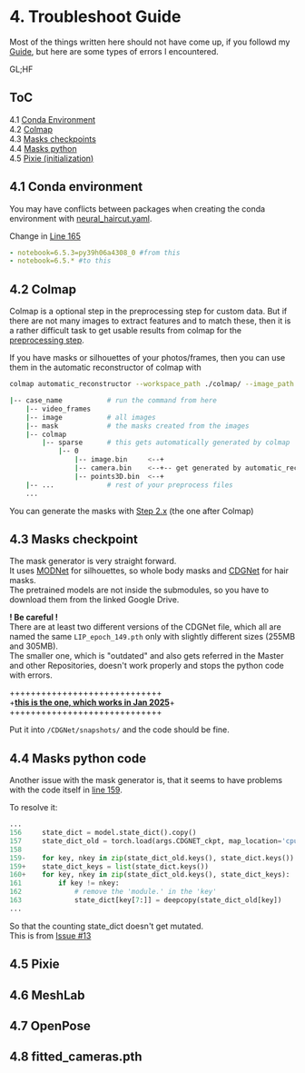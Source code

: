 # 4. Troubleshoot Guide

Most of the things written here should not have come up, if you followd my [Guide](/howto/), but here are some types of errors I encountered.

GL;HF

## ToC

4.1 [Conda Environment](#41-conda-environment)  
4.2 [Colmap](#42-colmap)  
4.3 [Masks checkpoints](#43-masks-a)  
4.4 [Masks python](#44-masks-b)  
4.5 [Pixie (initialization)](#45-pixie)  


## 4.1 Conda environment

You may have conflicts between packages when creating the conda environment with [neural_haircut.yaml](/neural_haircut.yaml).  

Change in [Line 165](../neural_haircut.yaml#L165)

```yaml
- notebook=6.5.3=py39h06a4308_0 #from this 
- notebook=6.5.* #to this
```


## 4.2 Colmap

Colmap is a optional step in the preprocessing step for custom data. But if there are not many images to extract features and to match these, then it is a rather difficult task to get usable results from colmap for the [preprocessing step](/preprocess_custom_data/readme.md#step-1-optional-run-colmap-sfm-to-obtain-cameras).  

If you have masks or silhouettes of your photos/frames, then you can use them in the automatic reconstructor of colmap with  
```bash
colmap automatic_reconstructor --workspace_path ./colmap/ --image_path ./image/ --mask_path ./masks/
```

```bash
|-- case_name			# run the command from here
	|-- video_frames
	|-- image			# all images
	|-- mask			# the masks created from the images
	|-- colmap
		|-- sparse		# this gets automatically generated by colmap
			|-- 0
				|-- image.bin     <--+
				|-- camera.bin    <--+-- get generated by automatic_reconstructor 
				|-- points3D.bin  <--+
	|-- ...				# rest of your preprocess files
	...

```

You can generate the masks with [Step 2.x]() (the one after Colmap)



## 4.3 Masks checkpoint

The mask generator is very straight forward.  
It uses [MODNet](/MODNet/) for silhouettes, so whole body masks and [CDGNet](/CDGNet/) for hair masks.  
The pretrained models are not inside the submodules, so you have to download them from the linked Google Drive.  

**! Be careful !**  
There are at least two different versions of the CDGNet file, which all are named the same `LIP_epoch_149.pth` only with slightly different sizes (255MB and 305MB).  
The smaller one, which is "outdated" and also gets referred in the Master and other Repositories, doesn't work properly and stops the python code with errors.  

+++++++++++++++++++++++++++++  
+**[this is the one, which works in Jan 2025](https://onedrive.live.com/?redeem=aHR0cHM6Ly8xZHJ2Lm1zL2YvcyFBaGZRbUVIelk1NFlhMmdHYXNsWG5NMklQQ2s%5FZT1waGs1bWU&id=189E63F34198D017%21107&cid=189E63F34198D017)**+  
+++++++++++++++++++++++++++++  

Put it into `/CDGNet/snapshots/` and the code should be fine.  



## 4.4 Masks python code

Another issue with the mask generator is, that it seems to have problems with the code itself in [line 159](https://github.com/Amano47/NeuralHaircut/blob/1dbdd07797458e6e0000bd3a02f3092d419d1756/preprocess_custom_data/calc_masks.py#L159).

To resolve it:  

```python
...
156     state_dict = model.state_dict().copy()
157     state_dict_old = torch.load(args.CDGNET_ckpt, map_location='cpu')
158
159-    for key, nkey in zip(state_dict_old.keys(), state_dict.keys()): # delete this line
159+    state_dict_keys = list(state_dict.keys()) 
160+    for key, nkey in zip(state_dict_old.keys(), state_dict_keys):
161         if key != nkey:
162             # remove the 'module.' in the 'key'
163             state_dict[key[7:]] = deepcopy(state_dict_old[key])
...
```

So that the counting state_dict doesn't get mutated.  
This is from [Issue #13](https://github.com/SamsungLabs/NeuralHaircut/issues/13)  



## 4.5 Pixie



## 4.6 MeshLab


## 4.7 OpenPose



## 4.8 fitted_cameras.pth
